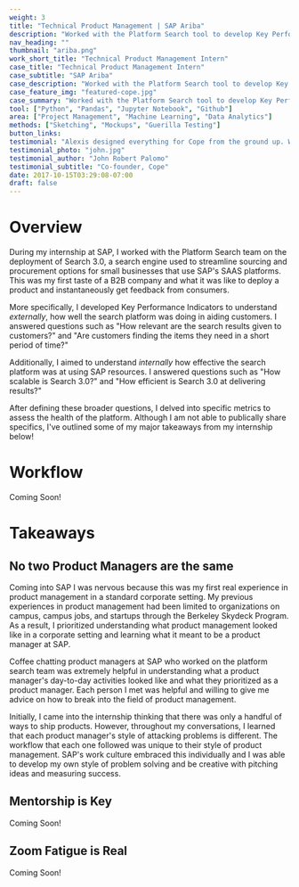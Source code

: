 ```yaml
---
weight: 3
title: "Technical Product Management | SAP Ariba"
description: "Worked with the Platform Search tool to develop Key Performance Indicators for Search 3.0, a search engine designed to streamline sourcing and procurement for small businesses."
nav_heading: ""
thumbnail: "ariba.png"
work_short_title: "Technical Product Management Intern"
case_title: "Technical Product Management Intern"
case_subtitle: "SAP Ariba"
case_description: "Worked with the Platform Search tool to develop Key Performance Indicators for Search 3.0, a search engine designed to streamline sourcing and procurement for small businesses."
case_feature_img: "featured-cope.jpg"
case_summary: "Worked with the Platform Search tool to develop Key Performance Indicators for Search 3.0, a search engine designed to streamline sourcing and procurement for small businesses."
tool: ["Python", "Pandas", "Jupyter Notebook", "Github"]
area: ["Project Management", "Machine Learning", "Data Analytics"]
methods: ["Sketching", "Mockups", "Guerilla Testing"]
button_links:
testimonial: "Alexis designed everything for Cope from the ground up. What I really like about him is his true understanding and grasp of what makes a great UI great. He knows that the user experience needs a lot of refining from customers and he isn't shy to take feedback even if it's critical. Alexis is one of those rare people who just gets it."
testimonial_photo: "john.jpg"
testimonial_author: "John Robert Palomo"
testimonial_subtitle: "Co-founder, Cope"
date: 2017-10-15T03:29:08-07:00
draft: false
---
```


# Overview

During my internship at SAP, I worked with the Platform Search team on the deployment of Search 3.0, a search engine used to streamline sourcing and procurement options for small businesses that use SAP's SAAS platforms. This was my first taste of a B2B company and what it was like to deploy a product and instantaneously get feedback from consumers.

More specifically, I developed Key Performance Indicators to understand _externally_, how well the search platform was doing in aiding customers. I answered questions such as "How relevant are the search results given to customers?" and "Are customers finding the items they need in a short period of time?"

Additionally, I aimed to understand _internally_ how effective the search platform was at using SAP resources. I answered questions such as "How scalable is Search 3.0?" and "How efficient is Search 3.0 at delivering results?"

After defining these broader questions, I delved into specific metrics to assess the health of the platform. Although I am not able to publically share specifics, I've outlined some of my major takeaways from my internship below!

# Workflow
Coming Soon!

# Takeaways

## No two Product Managers are the same

Coming into SAP I was nervous because this was my first real experience in product management in a standard corporate setting. My previous experiences in product management had been limited to organizations on campus, campus jobs, and startups through the Berkeley Skydeck Program. As a result, I prioritized understanding what product management looked like in a corporate setting and learning what it meant to be a product manager at SAP.

Coffee chatting product managers at SAP who worked on the platform search team was extremely helpful in understanding what a product manager's day-to-day activities looked like and what they prioritized as a product manager. Each person I met was helpful and willing to give me advice on how to break into the field of product management.


Initially, I came into the internship thinking that there was only a handful of ways to ship  products. However, throughout my conversations, I learned that each product manager's style of attacking problems is different. The workflow that each one followed was unique to their style of product management. SAP's work culture embraced this individually and I was able to develop my own style of problem solving and be creative with pitching ideas and measuring success.

## Mentorship is Key
Coming Soon!

## Zoom Fatigue is Real
Coming Soon!
